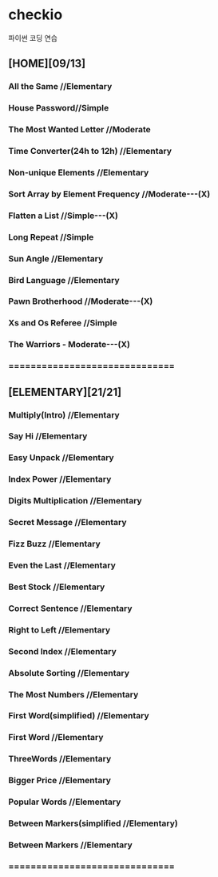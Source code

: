 # checkio
파이썬 코딩 연습

## [HOME][09/13]
### All the Same //Elementary
### House Password//Simple
### The Most Wanted Letter //Moderate
### Time Converter(24h to 12h) //Elementary
### Non-unique Elements //Elementary
### Sort Array by Element Frequency //Moderate---(X)
### Flatten a List //Simple---(X)
### Long Repeat //Simple
### Sun Angle //Elementary
### Bird Language //Elementary
### Pawn Brotherhood //Moderate---(X)
### Xs and Os Referee //Simple
### The Warriors - Moderate---(X)
### ==============================

## [ELEMENTARY][21/21]
### Multiply(Intro) //Elementary
### Say Hi //Elementary
### Easy Unpack //Elementary
### Index Power //Elementary
### Digits Multiplication //Elementary
### Secret Message //Elementary
### Fizz Buzz //Elementary
### Even the Last //Elementary
### Best Stock //Elementary
### Correct Sentence //Elementary
### Right to Left //Elementary
### Second Index //Elementary
### Absolute Sorting //Elementary
### The Most Numbers //Elementary
### First Word(simplified) //Elementary
### First Word //Elementary
### ThreeWords //Elementary
### Bigger Price //Elementary
### Popular Words //Elementary
### Between Markers(simplified //Elementary)
### Between Markers //Elementary
### ==============================


